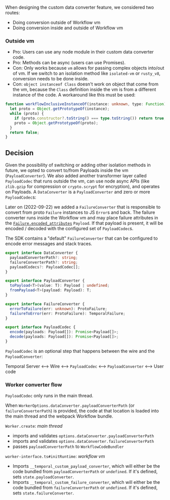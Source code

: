 When designing the custom data converter feature, we considered two routes:

- Doing conversion outside of Workflow vm
- Doing conversion inside and outside of Workflow vm

### Outside vm

- Pro: Users can use any node module in their custom data converter code.
- Pro: Methods can be async (users can use Promises).
- Con: Only works because `vm` allows for passing complex objects into/out of vm. If we switch to an isolation method like `isolated-vm` or `rusty_v8`, conversion needs to be done inside.
- Con: `object instanceof Class` doesn't work on object that come from the vm, because the `Class` definition inside the vm is from a different instance of the code. A workaround like this must be used:

```ts
function workflowInclusiveInstanceOf(instance: unknown, type: Function): boolean {
  let proto = Object.getPrototypeOf(instance);
  while (proto) {
    if (proto.constructor?.toString() === type.toString()) return true;
    proto = Object.getPrototypeOf(proto);
  }
  return false;
}
```

## Decision

Given the possibility of switching or adding other isolation methods in future, we opted to convert to/from Payloads inside the vm (`PayloadConverter`). We also added another transformer layer called `PayloadCodec` that runs outside the vm, can use node async APIs (like `zlib.gzip` for compression or `crypto.scrypt` for encryption), and operates on Payloads. A `DataConverter` is a `PayloadConverter` and zero or more `PayloadCodec`s:

Later on (2022-09-22) we added a `FailureConverter` that is responsible to convert from proto `Failure` instances to JS
`Error`s and back. The failure converter runs inside the Workflow vm and may place failure attributes in the
[`Failure.encoded_attributes`][encoded_attributes] `Payload`. If that payload is present, it will be encoded / decoded
with the configured set of `PayloadCodec`s.

The SDK contains a "default" `FailureConverter` that can be configured to encode error messages and stack traces.

```ts
export interface DataConverter {
  payloadConverterPath?: string;
  failureConverterPath?: string;
  payloadCodecs?: PayloadCodec[];
}

export interface PayloadConverter {
  toPayload<T>(value: T): Payload | undefined;
  fromPayload<T>(payload: Payload): T;
}

export interface FailureConverter {
  errorToFailure(err: unknown): ProtoFailure;
  failureToError(err: ProtoFailure): TemporalFailure;
}

export interface PayloadCodec {
  encode(payloads: Payload[]): Promise<Payload[]>;
  decode(payloads: Payload[]): Promise<Payload[]>;
}
```

`PayloadCodec` is an optional step that happens between the wire and the `PayloadConverter`:

Temporal Server <--> Wire <--> `PayloadCodec` <--> `PayloadConverter` <--> User code

### Worker converter flow

`PayloadCodec` only runs in the main thread.

When `WorkerOptions.dataConverter.payloadConverterPath` (or `failureConverterPath`) is provided, the code at that
location is loaded into the main thread and the webpack Workflow bundle.

`Worker.create`:
_main thread_

- imports and validates `options.dataConverter.payloadConverterPath`
- imports and validates `options.dataConverter.failureConverterPath`
- passes `payloadConverterPath` to `WorkflowCodeBundler`

`worker-interface.ts#initRuntime`:
_workflow vm_

- Imports `__temporal_custom_payload_converter`, which will either be the code bundled from `payloadConverterPath` or
  `undefined`. If it's defined, sets `state.payloadConverter`.
- Imports `__temporal_custom_failure_converter`, which will either be the code bundled from `failureConverterPath` or
  `undefined`. If it's defined, sets `state.failureConverter`.

[encoded_attributes]: https://github.com/temporalio/api/blob/ddf07ab9933e8230309850e3c579e1ff34b03f53/temporal/api/failure/v1/message.proto#L102
